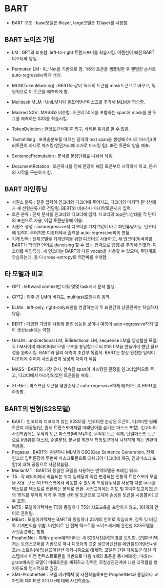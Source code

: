 # BART
- BART 구조 : base모델은 6layer, large모델은 12layer를 사용함. 

## BART 노이즈 기법
- LM : GPT와 비슷함. left-to-right 트랜스포머를 학습시킴. 어텐션이 빠진 BART 디코더와 동일.
- Permuted LM : XL-Net을 기반으로 함. 1/6의 토큰을 샘플링한 후 랜덤한 순서로 auto-regressive하게 생성. 
- MLM(TokenMasking) : BERT와 같이 15%의 토큰을 mask토큰으로 바꾸고, 독립적으로 이 토큰을 예측하게 함.  
- Multitask MLM : UniLM처럼 셀프어텐션마스크를 추가해 MLM을 학습함. 
- Masked S2S : MASS와 비슷함. 토큰의 50%를 포함하는 span에 mask를 한 뒤 그를 예측하는 S2S를 학습시킴.

- TokenDeletion : 랜덤토큰삭제 후 복구, 삭제된 위치를 알 수 없음. 
- TextInfilling : 포아송분포를 따르는 길이의 text span을 생성해 하나로 마스킹(여러토큰이 하나로 마스킹/없던자리에 추가로 마스킹 됨). 빠진 토큰의 양을 예측.
- SentencePremutaion : 문서를 문장단위로 나눠서 섞음.
- DocumentRotation : 토큰하나를 정해 문장이 해당 토큰부터 시작하게 하고, 문서의 시작을 구분하게 함.

## BART 파인튜닝
- 시퀀스 분류 : 같은 입력이 인코더와 디코더에 주어지고, 디코더의 마지막 은닉상태가 새 선형분류기로 전달됨. BERT와 비슷하나 마지막토큰까지 입력.
- 토큰 분류 : 전체 문서를 인코더와 디코더에 입력. 디코더의 top은닉상태를 각 단어의 표현으로 사용, 이걸 토큰분류에 이용.
- 시퀀스 생성 : autoregressive적 디코더를 가지고있어 바로 파인튜닝가능. 인코더에 입력이 주어지면 디코더에서 출력을 auto-regressive하게 만듦.
- 기계 번역 : 전체모델을 기계번역을 위한 디코더로 사용하고, 새 인코더(외국어를 BART가 학습한 언어로 denoising 할 수 있는 입력으로 맵핑)를 추가해 인코더-디코더를 파인튜닝.
  새 인코더는 BART와 다른 vocab을 사용할 수 있으며, 두단계로 학습하는데, 둘 다 cross-entropy로 역전파를 수행함.

## 타 모델과 비교
- GPT : leftward context만 다뤄 몇몇 task에서 문제 발생.
- GPT2 : 아주 큰 LM이 비지도, multitask모델처럼 동작.
- ELMo : left-only, right-only표현을 연결하는데 두 표현간의 상관관계는 학습하지 않음.
- BERT : 다양한 기법을 사용해 좋은 성능을 보이나 예측이 auto-regressive하지 않아 생성task에는 약함.
 
- UniLM : undirectional LM, Bidirectional LM, sequence LM을 앙상블한 모델. 각 LM사이의 파라미터와 모델 구조를 통일함으로써 여러 LM을 만들어야 헀던 필요성을 완화시킴.
  BART와 달리 예측이 조건부 독립적. BART는 항상 완전한 입력이 디코더에 주어져 사전훈련과 생성의 차이가 적음.
- MASS : BART와 가장 유사. 연속된 span이 마스킹된 문장을 인코더입력으로 주고, 디코더에서 마스킹되었던 토큰들을 예측.
- XL-Net : 마스크된 토큰을 섞인순서로 auto-regressive하게 예측하도록 BERT를 확장함.


## BART의 변형(S2S모델)
- BART : 인코더와 디코더가 있는 S2S모델. 인코더엔 손상된 토큰이, 디코더엔 원래 토큰이 제공됨(단, 원래 트랜스포머처럼 미래단어를 숨기는 마스크 포함).
  인코더의 사전학습에는 무작위 토큰 마스크(MLM같이), 무작위 토큰 삭제, 단일마스크 토큰으로 k범위를 마스킹, 순열문장, 문서를 회전해 특정토큰에서 시작하게 하는 변환이 적용됨. 
- Pegasus : BART와 동일하나 MLM과 GSG(Gap Sentence Generation, 전체 인코더 입력문장이 두번째 마스크토큰으로 대체되어 디코더에 제공, 인과마스크 포함)에 대해 공동으로 사전학습됨.
- MarianMT : BART와 동일한 모델을 사용하는 번역모델용 프레임 워크.
- T5 : 각 레이어에서 학습되는 위치 임베딩이 약간 변경되는 전통적 트랜스포머 모델을 사용. 모든 NLP태스크에서 작동할 수 있도록 특정접두사를 사용해 다른 task를 텍스트를 텍스트로 변환하는 문제로 변환.
  사전교육에는 지도 및 자체지도교육(토큰의 15%를 무작위 제거 후 개별 센티넬 토큰으로 교체해 손상된 토큰을 사용함)이 모두 포함. 
- MT5 : 모델아키텍쳐는 T5와 동일하나 T5의 지도교육을 포함하지 않고, 101개의 언어로 훈련됨.
- MBart : 모델아키텍쳐는 BART와 동일하나 25개의 언어로 학습되며, 감독 및 비감독 기계번역을 위함. 다언어로 된 전체 텍스트를 노이즈제거해 완전한 S2S모델을 사전훈련하는 방법.
- ProphetNet : 미래n-gram예측이라는 새 S2S사전훈련목표를 도입함. 모델아키텍처는 트랜스포머를 기반으로 하나 디코더의 표준 셀프어텐션을 메인셀프어텐션+셀프/n-스트림(예측)셀프어텐션 매커니즘으로 대채함.
  모델은 단일 다음토큰 대신 각 스텝에서 이전 컨텍스트토큰을 기반으로 다음 n개의 토큰을 동시예측함. 미래 n-gram예측은 모델이 미래토큰을 계획하고 강력한 로컬상관관계에 대한 과적합을 방지하도록 명시적으로 궘장. 
- XML-ProphetNet : 모델 아키텍처 및 사전학습목표는 ProphetNet과 동일하나 교차언어 데이터셋 XGLUE에 대해 사전학습됨. 
